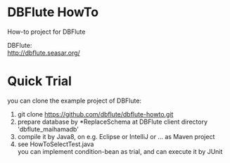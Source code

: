 DBFlute HowTo
=======================
How-to project for DBFlute

DBFlute:  
http://dbflute.seasar.org/

# Quick Trial
you can clone the example project of DBFlute:  

1. git clone https://github.com/dbflute/dbflute-howto.git
2. prepare database by *ReplaceSchema at DBFlute client directory 'dbflute_maihamadb'
3. compile it by Java8, on e.g. Eclipse or IntelliJ or ... as Maven project
4. see HowToSelectTest.java  
you can implement condition-bean as trial, and can execute it by JUnit
